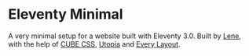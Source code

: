# Eleventy Minimal

A very minimal setup for a website built with Eleventy 3.0. Built by [Lene](https://www.lene.dev/), with the help of [CUBE CSS](https://cube.fyi/), [Utopia](ttps://utopia.fyi/) and [Every Layout](https://every-layout.dev/).
